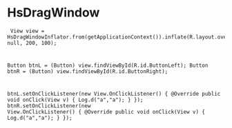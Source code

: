 # HsDragWindow


<code><pre>
View view = HsDragWindowInflator.from(getApplicationContext()).inflate(R.layout.overlay_menu, null, 200, 100);

Button btnL = (Button) view.findViewById(R.id.ButtonLeft);
Button btnR = (Button) view.findViewById(R.id.ButtonRight);

btnL.setOnClickListener(new View.OnClickListener() {
 @Override
 public void onClick(View v) {
  Log.d("a","a");
 }
});
btnR.setOnClickListener(new View.OnClickListener() {
 @Override
 public void onClick(View v) {
  Log.d("a","a");
 }
});
</pre></code>
